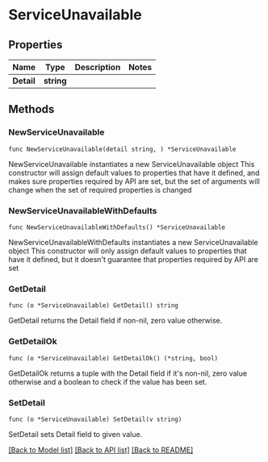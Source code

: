 # ServiceUnavailable

## Properties

Name | Type | Description | Notes
------------ | ------------- | ------------- | -------------
**Detail** | **string** |  | 

## Methods

### NewServiceUnavailable

`func NewServiceUnavailable(detail string, ) *ServiceUnavailable`

NewServiceUnavailable instantiates a new ServiceUnavailable object
This constructor will assign default values to properties that have it defined,
and makes sure properties required by API are set, but the set of arguments
will change when the set of required properties is changed

### NewServiceUnavailableWithDefaults

`func NewServiceUnavailableWithDefaults() *ServiceUnavailable`

NewServiceUnavailableWithDefaults instantiates a new ServiceUnavailable object
This constructor will only assign default values to properties that have it defined,
but it doesn't guarantee that properties required by API are set

### GetDetail

`func (o *ServiceUnavailable) GetDetail() string`

GetDetail returns the Detail field if non-nil, zero value otherwise.

### GetDetailOk

`func (o *ServiceUnavailable) GetDetailOk() (*string, bool)`

GetDetailOk returns a tuple with the Detail field if it's non-nil, zero value otherwise
and a boolean to check if the value has been set.

### SetDetail

`func (o *ServiceUnavailable) SetDetail(v string)`

SetDetail sets Detail field to given value.



[[Back to Model list]](../README.md#documentation-for-models) [[Back to API list]](../README.md#documentation-for-api-endpoints) [[Back to README]](../README.md)


